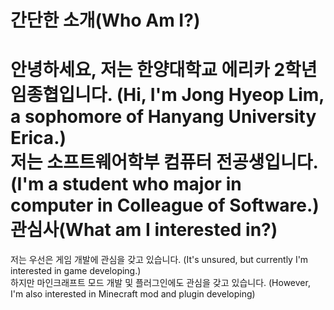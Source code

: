간단한 소개(Who Am I?)
=============
안녕하세요, 저는 한양대학교 에리카 2학년 임종협입니다.
(Hi, I'm Jong Hyeop Lim, a sophomore of Hanyang University Erica.)   
저는 소프트웨어학부 컴퓨터 전공생입니다.
(I'm a student who major in computer in Colleague of Software.)   
관심사(What am I interested in?)
=============
저는 우선은 게임 개발에 관심을 갖고 있습니다.
(It's unsured, but currently I'm interested in game developing.)   
하지만 마인크래프트 모드 개발 및 플러그인에도 관심을 갖고 있습니다.
(However, I'm also interested in Minecraft mod and plugin developing)   
